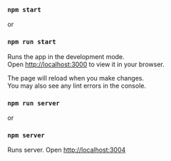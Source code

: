 
### `npm start`
or
### `npm run start`

Runs the app in the development mode.\
Open [http://localhost:3000](http://localhost:3000) to view it in your browser.

The page will reload when you make changes.\
You may also see any lint errors in the console.


### `npm run server`
or
### `npm server`

Runs server.
Open [http://localhost:3004](http://localhost:3004)

